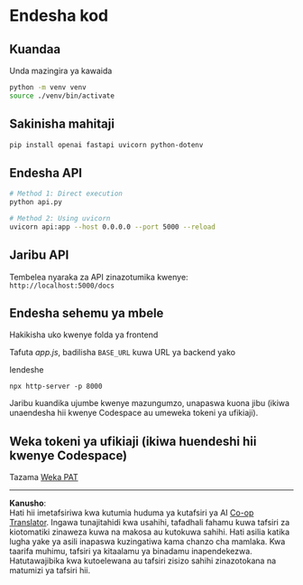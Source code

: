 <!--
CO_OP_TRANSLATOR_METADATA:
{
  "original_hash": "0aaa930f076f2d83cc872ad157f8ffd3",
  "translation_date": "2025-10-24T19:27:06+00:00",
  "source_file": "9-chat-project/solution/backend/python/README.md",
  "language_code": "sw"
}
-->
# Endesha kod

## Kuandaa

Unda mazingira ya kawaida

```sh
python -m venv venv
source ./venv/bin/activate
```

## Sakinisha mahitaji

```sh
pip install openai fastapi uvicorn python-dotenv
```

## Endesha API

```sh
# Method 1: Direct execution
python api.py

# Method 2: Using uvicorn
uvicorn api:app --host 0.0.0.0 --port 5000 --reload
```

## Jaribu API

Tembelea nyaraka za API zinazotumika kwenye: `http://localhost:5000/docs`

## Endesha sehemu ya mbele

Hakikisha uko kwenye folda ya frontend

Tafuta *app.js*, badilisha `BASE_URL` kuwa URL ya backend yako

Iendeshe

```
npx http-server -p 8000
```

Jaribu kuandika ujumbe kwenye mazungumzo, unapaswa kuona jibu (ikiwa unaendesha hii kwenye Codespace au umeweka tokeni ya ufikiaji).

## Weka tokeni ya ufikiaji (ikiwa huendeshi hii kwenye Codespace)

Tazama [Weka PAT](https://docs.github.com/en/authentication/keeping-your-account-and-data-secure/managing-your-personal-access-tokens)

---

**Kanusho**:  
Hati hii imetafsiriwa kwa kutumia huduma ya kutafsiri ya AI [Co-op Translator](https://github.com/Azure/co-op-translator). Ingawa tunajitahidi kwa usahihi, tafadhali fahamu kuwa tafsiri za kiotomatiki zinaweza kuwa na makosa au kutokuwa sahihi. Hati asilia katika lugha yake ya asili inapaswa kuzingatiwa kama chanzo cha mamlaka. Kwa taarifa muhimu, tafsiri ya kitaalamu ya binadamu inapendekezwa. Hatutawajibika kwa kutoelewana au tafsiri zisizo sahihi zinazotokana na matumizi ya tafsiri hii.